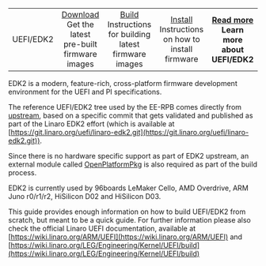 <table align="center">
<tr>
    <td>UEFI/EDK2</td>
    <td align="center"><a href="">Download</a><br>Get the latest pre-built firmware images</td>
    <td align="center"><a href="Build.md">Build</a><br>Instructions for building latest firmware images</td>
    <td align="center"><a href="Install.md">Install</a><br>Instructions on how to install firmware</td>
    <th align="center"><a href="README.md">Read more</a><br>Learn more about UEFI/EDK2</td>
</tr>
</table>

EDK2 is a modern, feature-rich, cross-platform firmware development environment for the UEFI and PI specifications.

The reference UEFI/EDK2 tree used by the EE-RPB comes directly from [upstream](https://github.com/tianocore/edk2), based on a specific commit that gets validated and published as part of the Linaro EDK2 effort (which is available at [https://git.linaro.org/uefi/linaro-edk2.git](https://git.linaro.org/uefi/linaro-edk2.git)).

Since there is no hardware specific support as part of EDK2 upstream, an external module called [OpenPlatformPkg](https://git.linaro.org/uefi/OpenPlatformPkg.git) is also required as part of the build process.

EDK2 is currently used by 96boards LeMaker Cello, AMD Overdrive, ARM Juno r0/r1/r2, HiSilicon D02 and HiSilicon D03.

This guide provides enough information on how to build UEFI/EDK2 from scratch, but meant to be a quick guide. For further information please also check the official Linaro UEFI documentation, available at [https://wiki.linaro.org/ARM/UEFI](https://wiki.linaro.org/ARM/UEFI) and  [https://wiki.linaro.org/LEG/Engineering/Kernel/UEFI/build](https://wiki.linaro.org/LEG/Engineering/Kernel/UEFI/build)
